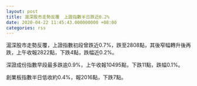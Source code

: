 ```yaml
---
layout: post
title: 滬深股市走勢反覆　上證指數半日跌近0.2%
date: 2020-04-22 11:45:43.000000000 +08:00
categories: rss
---
```


滬深股市走勢反覆，上證指數初段曾跌近0.7%，跌至2808點，其後窄幅轉升後再跌，上午收報2822點，下跌4點，跌幅近0.2%。

深證成份指數早段最多跌逾0.9%，上午收報10495點，下跌11點，跌幅0.1%。

創業板指數半日低收約0.4%，報2016點，下跌7點。
